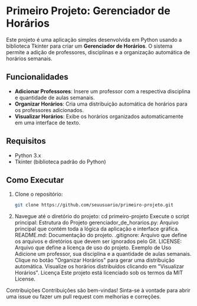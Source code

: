 # Primeiro Projeto: Gerenciador de Horários

Este projeto é uma aplicação simples desenvolvida em Python usando a biblioteca Tkinter para criar um **Gerenciador de Horários**. O sistema permite a adição de professores, disciplinas e a organização automática de horários semanais.

## Funcionalidades

- **Adicionar Professores**: Insere um professor com a respectiva disciplina e quantidade de aulas semanais.
- **Organizar Horários**: Cria uma distribuição automática de horários para os professores adicionados.
- **Visualizar Horários**: Exibe os horários organizados automaticamente em uma interface de texto.

## Requisitos

- Python 3.x
- Tkinter (biblioteca padrão do Python)

## Como Executar

1. Clone o repositório:
   ```bash
   git clone https://github.com/seuusuario/primeiro-projeto.git
2. Navegue até o diretório do projeto:
   cd primeiro-projeto
Execute o script principal:
Estrutura do Projeto
gerenciador_de_horarios.py: Arquivo principal que contém toda a lógica da aplicação e interface gráfica.
README.md: Documentação do projeto.
.gitignore: Arquivo que define os arquivos e diretórios que devem ser ignorados pelo Git.
LICENSE: Arquivo que define a licença de uso do projeto.
Exemplo de Uso
Adicione um professor, sua disciplina e a quantidade de aulas semanais.
Clique no botão "Organizar Horários" para gerar uma distribuição automática.
Visualize os horários distribuídos clicando em "Visualizar Horários".
Licença
Este projeto está licenciado sob os termos da MIT License.

Contribuições
Contribuições são bem-vindas! Sinta-se à vontade para abrir uma issue ou fazer um pull request com melhorias e correções.
